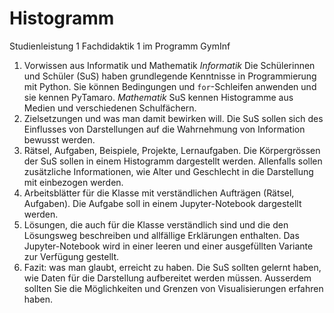 # Histogramm

Studienleistung 1 Fachdidaktik 1 im Programm GymInf

1. Vorwissen aus Informatik und Mathematik
   *Informatik*
   Die Schülerinnen und Schüler (SuS) haben grundlegende Kenntnisse in Programmierung mit Python. Sie können Bedingungen und `for`-Schleifen anwenden und sie kennen PyTamaro.
   *Mathematik*
   SuS kennen Histogramme aus Medien und verschiedenen Schulfächern.
2. Zielsetzungen und was man damit bewirken will.
   Die SuS sollen sich des Einflusses von Darstellungen auf die Wahrnehmung von Information bewusst werden.
3. Rätsel, Aufgaben, Beispiele, Projekte, Lernaufgaben.
   Die Körpergrössen der SuS sollen in einem Histogramm dargestellt werden. Allenfalls sollen zusätzliche Informationen, wie Alter und Geschlecht in die Darstellung mit einbezogen werden.
4. Arbeitsblätter für die Klasse mit verständlichen Aufträgen (Rätsel, Aufgaben).
   Die Aufgabe soll in einem Jupyter-Notebook dargestellt werden.
5. Lösungen, die auch für die Klasse verständlich sind und die den Lösungsweg beschreiben und allfällige Erklärungen enthalten.
   Das Jupyter-Notebook wird in einer leeren und einer ausgefüllten Variante zur Verfügung gestellt.
6. Fazit: was man glaubt, erreicht zu haben.
   Die SuS sollten gelernt haben, wie Daten für die Darstellung aufbereitet werden müssen. Ausserdem sollten Sie die Möglichkeiten und Grenzen von Visualisierungen erfahren haben.

